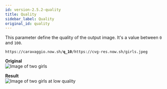 ```yaml
---
id: version-2.5.2-quality
title: Quality
sidebar_label: Quality
original_id: quality
---
```


This parameter define the quality of the output image. It's a value between `0` and `100`.

<pre><code class="hljs css html" data-preview>https://caravaggio.now.sh/<strong>q_10</strong>/https://cvg-res.now.sh/girls.jpeg</code></pre>

**Original**     
![Image of two girls](assets/example/girls_small.jpeg)

**Result**     
![Image of two girls at low quality](assets/example/q10.jpeg)
